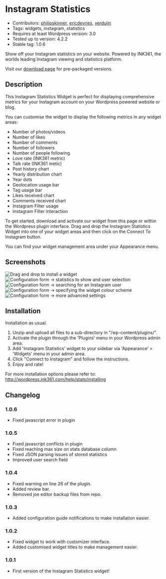 # Instagram Statistics

* Contributors: [philipskinner](https://github.com/philipskinner), [ericdevries](https://github.com/ericdevries), [verduijn](https://github.com/verduijn)
* Tags: widgets, instagram, statistics
* Requires at least Wordpress version: 3.0
* Tested up to version: 4.2.2
* Stable tag: 1.0.6

Show off your Instagram statistics on your website. Powered by INK361, the worlds leading Instagram viewing and statistics platform.

Visit our [download page](http://wordpress.ink361.com/stats/download) for pre-packaged versions.

## Description 

This Instagram Statistics Widget is perfect for displaying comprehensive metrics for your Instagram account on your Wordpress powered website or blog.

You can customise the widget to display the following metrics in any widget areas:

* Number of photos/videos
* Number of likes
* Number of comments
* Number of followers
* Number of people following
* Love rate (INK361 metric)
* Talk rate (INK361 metic)
* Post history chart
* Yearly distribution chart
* Year dots
* Geolocation usage bar
* Tag usage bar
* Likes received chart
* Comments received chart
* Instagram Filter usage
* Instagram Filter interaction

To get started, download and activate our widget from this page or within the Wordpress plugin interface. Drag and drop the Instagram Statistics Widget into one of your widget areas and then click on the Connect To Instagram button.

You can find your widget management area under your Appearance menu.

## Screenshots

![Drag and drop to install a widget](https://raw.githubusercontent.com/inkstagram/instagram-wordpress-statistics/master/screenshot-1.png)
![Configuration form -> statistics to show and user selection](https://raw.githubusercontent.com/inkstagram/instagram-wordpress-statistics/master/screenshot-2.png)
![Configuration form -> searching for an Instagram user](https://raw.githubusercontent.com/inkstagram/instagram-wordpress-statistics/master/screenshot-3.png)
![Configuration form -> specifying the widget colour scheme](https://raw.githubusercontent.com/inkstagram/instagram-wordpress-statistics/master/screenshot-4.png)
![Configuration form -> more advanced settings](https://raw.githubusercontent.com/inkstagram/instagram-wordpress-statistics/master/screenshot-5.png)

## Installation

Installation as usual.

1. Unzip and upload all files to a sub-directory in "/wp-content/plugins/".
2. Activate the plugin through the 'Plugins' menu in your Wordpress admin area.
3. Add 'Instagram Statistics' widget to your sidebar via 'Appearance' > 'Widgets' menu in your admin area.
4. Click "Connect to Instagram" and follow the instructions.
5. Enjoy and rate!

For more installation options please refer to: http://wordpress.ink361.com/help/stats/installing

## Changelog

### 1.0.6 
* Fixed javascript error in plugin

### 1.0.5
* Fixed javascript conflicts in plugin
* Fixed reaching max size on stats database column
* Fixed JSON parsing issues of stored statistics
* Improved user search field

### 1.0.4 
* Fixed warning on line 26 of the plugin.
* Added review bar.
* Removed joe editor backup files from repo.

### 1.0.3 
* Added configuration guide notifications to make installation easier.

### 1.0.2 
* Fixed widget to work with customizer interface.
* Added customised widget titles to make management easier.

### 1.0.1 
* First version of the Instagram Statistics widget!
